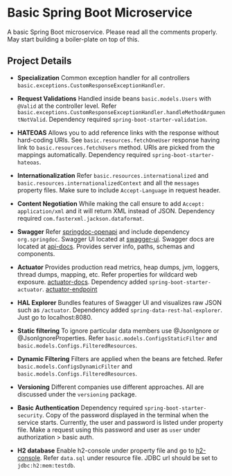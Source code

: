 # Basic Spring Boot Microservice

A basic Spring Boot microservice. Please read all the comments properly. May start building a boiler-plate on top of this.

## Project Details

- **Specialization** Common exception handler for all controllers `basic.exceptions.CustomResponseExceptionHandler`.

- **Request Validations** Handled inside beans `basic.models.Users` with `@Valid` at the controller level. Refer `basic.exceptions.CustomResponseExceptionHandler.handleMethodArgumentNotValid`. Dependency required `spring-boot-starter-validation`.

- **HATEOAS** Allows you to add reference links with the response without hard-coding URIs. See `basic.resources.fetchOneUser` response having link to `basic.resources.fetchUsers` method. URIs are picked from the mappings automatically. Dependency required `spring-boot-starter-hateoas`.

- **Internationalization** Refer `basic.resources.internationalized` and `basic.resources.internationalizedContext` and all the `messages` property files. Make sure to include `Accept-Language` in request header.

- **Content Negotiation** While making the call ensure to add `Accept: application/xml` and it will return XML instead of JSON. Dependency required `com.fasterxml.jackson.dataformat`.

- **Swagger** Refer [springdoc-openapi](https://springdoc.org/) and include dependency `org.springdoc`. Swagger UI located at [swagger-ui](http://localhost:8080/swagger-ui.html). Swagger docs are located at [api-docs](http://localhost:8080/v3/api-docs). Provides server info, paths, schemas and components.

- **Actuator** Provides production read metrics, heap dumps, jvm, loggers, thread dumps, mapping, etc. Refer properties for wildcard web exposure. [actuator-docs](https://docs.spring.io/spring-boot/docs/current/reference/html/actuator.html). Dependency added `spring-boot-starter-actuator`. [actuator-endpoint](http://localhost:8080/actuator)

- **HAL Explorer** Bundles features of Swagger UI and visualizes raw JSON such as `/actuator`. Dependency added `spring-data-rest-hal-explorer`. Just go to localhost:8080.

- **Static filtering** To ignore particular data members use @JsonIgnore or @JsonIgnoreProperties. Refer `basic.models.ConfigsStaticFilter` and `basic.models.Configs.FilteredResources`.

- **Dynamic Filtering** Filters are applied when the beans are fetched. Refer `basic.models.ConfigsDynamicFilter` and `basic.models.Configs.FilteredResources`.

- **Versioning** Different companies use different approaches. All are discussed under the `versioning` package.

- **Basic Authentication** Dependency required `spring-boot-starter-security`. Copy of the password displayed in the terminal when the service starts. Currently, the user and password is listed under property file. Make a request using this password and user as `user` under authorization > basic auth.

- **H2 database** Enable h2-console under property file and go to [h2-console](http://localhost:8080/h2-console). Refer `data.sql` under resource file. JDBC url should be set to `jdbc:h2:mem:testdb`.
